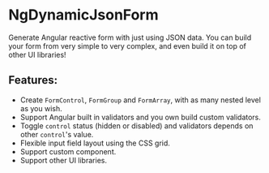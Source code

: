 # NgDynamicJsonForm

Generate Angular reactive form with just using JSON data. You can build your form from very simple to very complex, and even build it on top of other UI libraries!

## Features:

- Create `FormControl`, `FormGroup` and `FormArray`, with as many nested level as you wish.
- Support Angular built in validators and you own build custom validators.
- Toggle `control` status (hidden or disabled) and validators depends on other `control`'s value.
- Flexible input field layout using the CSS grid.
- Support custom component.
- Support other UI libraries.
